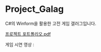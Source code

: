 # Project_Galag

C#의 Winform을 활용한 고전 게임 갤러그입니다.

[프로젝트 포트폴리오.pdf](https://github.com/Seon-dongun/Project_Galag/raw/프로젝트_포트폴리오.pdf)

게임 시연 영상 : 
